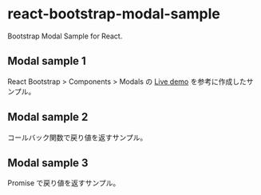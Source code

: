 # react-bootstrap-modal-sample

Bootstrap Modal Sample for React.

## Modal sample 1

React Bootstrap > Components > Modals の [Live demo](https://react-bootstrap.github.io/docs/components/modal#live-demo) を参考に作成したサンプル。

## Modal sample 2

コールバック関数で戻り値を返すサンプル。

## Modal sample 3

Promise で戻り値を返すサンプル。

